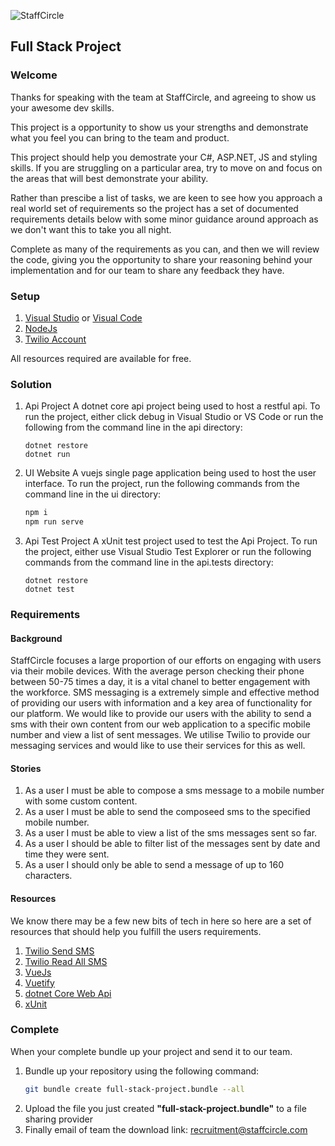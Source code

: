 ![StaffCircle](https://www.staffcircle.com/wp-content/uploads/2018/01/logo.png "StaffCircle")

## Full Stack Project

### Welcome
Thanks for speaking with the team at StaffCircle, and agreeing to show us your awesome dev skills.

This project is a opportunity to show us your strengths and demonstrate what you feel you can bring to the team and product. 

This project should help you demostrate your C\#, ASP.NET, JS and styling skills. If you are struggling on a particular area, try to 
move on and focus on the areas that will best demonstrate your ability.

Rather than prescibe a list of tasks, we are keen to see how you approach a real world set of requirements so the project has a set of documented requirements details below with some minor guidance around approach as we don't want this to take you all night.

Complete as many of the requirements as you can, and then we will review the code, giving you the opportunity to share your reasoning behind your implementation and for our team to share any feedback they have.

### Setup
1. [Visual Studio](https://visualstudio.microsoft.com/thank-you-downloading-visual-studio/?sku=Community&rel=15) or [Visual Code](https://code.visualstudio.com/docs?dv=win&wt.mc_id=DX_841432&sku=codewin)
2. [NodeJs](https://nodejs.org/en/)
3. [Twilio Account](https://www.twilio.com/try-twilio)

All resources required are available for free.

### Solution
1. Api Project
A dotnet core api project being used to host a restful api. To run the project, either click debug in Visual Studio or VS Code or run the following from the command line in the api directory: 
    ```
	dotnet restore
	dotnet run
	```
2. UI Website
A vuejs single page application being used to host the user interface. To run the project, run the following commands from the command line in the ui directory:
    ```bash
	npm i
	npm run serve
	```
3. Api Test Project
A xUnit test project used to test the Api Project. To run the project, either use Visual Studio Test Explorer or run the following commands from the command line in the api.tests directory:
    ```
	dotnet restore
	dotnet test
	```
### Requirements
#### Background
StaffCircle focuses a large proportion of our efforts on engaging with users via their mobile devices. 
With the average person checking their phone between 50-75 times a day, it is a vital chanel to better engagement with the workforce. 
SMS messaging is a extremely simple and effective method of providing our users with information and a key area of functionality for our platform.
We would like to provide our users with the ability to send a sms with their own content from our web application to a specific mobile number and view a list of sent messages.
We utilise Twilio to provide our messaging services and would like to use their services for this as well.

#### Stories
1. As a user I must be able to compose a sms message to a mobile number with some custom content.
2. As a user I must be able to send the composeed sms to the specified mobile number.
3. As a user I must be able to view a list of the sms messages sent so far.
4. As a user I should be able to filter list of the messages sent by date and time they were sent.
5. As a user I should only be able to send a message of up to 160 characters.

#### Resources
We know there may be a few new bits of tech in here so here are a set of resources that should help you fulfill the users requirements.
1. [Twilio Send SMS](https://www.twilio.com/docs/sms/send-messages)
2. [Twilio Read All SMS](https://www.twilio.com/docs/sms/api/message#read-multiple-message-resources)
3. [VueJs](https://vuejs.org/)
4. [Vuetify](https://vuetifyjs.com/)
5. [dotnet Core Web Api](https://docs.microsoft.com/en-us/aspnet/core/tutorials/first-web-api?view=aspnetcore-2.1)
6. [xUnit](https://docs.microsoft.com/en-us/aspnet/core/mvc/controllers/testing?view=aspnetcore-2.1)
        
### Complete
When your complete bundle up your project and send it to our team.
1. Bundle up your repository using the following command:
    ```bash
    git bundle create full-stack-project.bundle --all
    ```
2. Upload the file you just created **"full-stack-project.bundle"** to a file sharing provider
3. Finally email of team the download link: recruitment@staffcircle.com